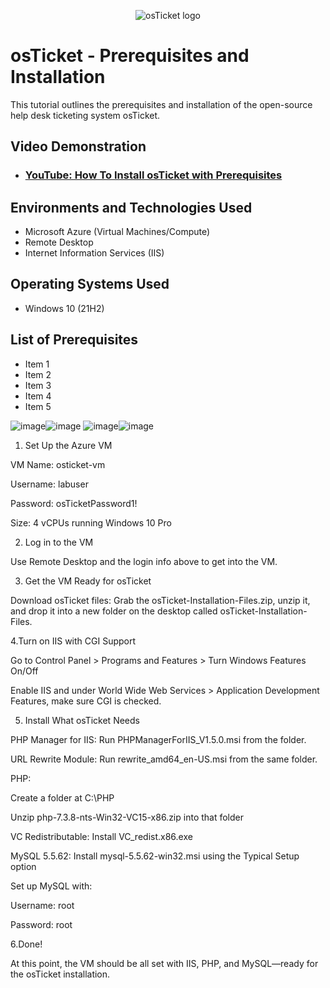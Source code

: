 <p align="center">
<img src="https://i.imgur.com/Clzj7Xs.png" alt="osTicket logo"/>
</p>

<h1>osTicket - Prerequisites and Installation</h1>
This tutorial outlines the prerequisites and installation of the open-source help desk ticketing system osTicket.<br />


<h2>Video Demonstration</h2>

- ### [YouTube: How To Install osTicket with Prerequisites](https://www.youtube.com)

<h2>Environments and Technologies Used</h2>

- Microsoft Azure (Virtual Machines/Compute)
- Remote Desktop
- Internet Information Services (IIS)

<h2>Operating Systems Used </h2>

- Windows 10</b> (21H2)

<h2>List of Prerequisites</h2>

- Item 1
- Item 2
- Item 3
- Item 4
- Item 5

![image](https://github.com/user-attachments/assets/a8fb22d1-c105-49be-a837-e957c3a5839a)![image](https://github.com/user-attachments/assets/6b538348-eb9e-4d0a-a99b-df71f0006aa4)
![image](https://github.com/user-attachments/assets/e9abb06c-f2b3-441d-8d23-ea5173fce02f)![image](https://github.com/user-attachments/assets/9e95eb6f-b232-46f3-97fa-48103c0ee5b2)

1. Set Up the Azure VM

VM Name: osticket-vm

Username: labuser

Password: osTicketPassword1!

Size: 4 vCPUs running Windows 10 Pro

2. Log in to the VM

Use Remote Desktop and the login info above to get into the VM.

3. Get the VM Ready for osTicket

Download osTicket files: Grab the osTicket-Installation-Files.zip, unzip it, and drop it into a new folder on the desktop called osTicket-Installation-Files.

4.Turn on IIS with CGI Support

Go to Control Panel > Programs and Features > Turn Windows Features On/Off

Enable IIS and under World Wide Web Services > Application Development Features, make sure CGI is checked.

5. Install What osTicket Needs

PHP Manager for IIS: Run PHPManagerForIIS_V1.5.0.msi from the folder.

URL Rewrite Module: Run rewrite_amd64_en-US.msi from the same folder.

PHP:

Create a folder at C:\PHP

Unzip php-7.3.8-nts-Win32-VC15-x86.zip into that folder

VC Redistributable: Install VC_redist.x86.exe

MySQL 5.5.62: Install mysql-5.5.62-win32.msi using the Typical Setup option

Set up MySQL with:

Username: root

Password: root

6.Done!

At this point, the VM should be all set with IIS, PHP, and MySQL—ready for the osTicket installation.

